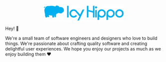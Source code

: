 <p align="center">
    <img width="256" src="./logo.svg" />
</p>

Hey! 👋

We're a small team of software engineers and designers who love to build things. We're passionate about crafting quality software and creating delightful user experiences. We hope you enjoy our projects as much as we enjoy building them ❤️
